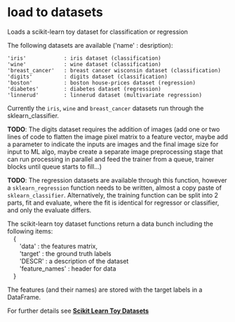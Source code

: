 # load to datasets

Loads a scikit-learn toy dataset for classification or regression
    
The following datasets are available ('name' : desription):

    'iris'            : iris dataset (classification)
    'wine'            : wine dataset (classification)
    'breast_cancer'   : breast cancer wisconsin dataset (classification)
    'digits'          : digits dataset (classification)
    'boston'          : boston house-prices dataset (regression)
    'diabetes'        : diabetes dataset (regression)
    'linnerud'        : linnerud dataset (multivariate regression)

Currently the `iris`, `wine` and `breast_cancer` datasets run through the sklearn_classifier.  

**TODO**: The digits dataset requires the addition of images (add one or two lines of code to flatten the image pixel matrix to a feature vector, maybe add a parameter to indicate the inputs are images and the final image size for input to ML algo, maybe create a separate image preprocessing stage that can run processing in parallel and feed the trainer from a queue, trainer blocks until queue starts to fill...)

**TODO**: The regression datasets are available through this function, however a `sklearn_regression` function needs to be written, almost a copy paste of `sklearn_classifier`.  Alternatively, the training function can be split into 2 parts, fit and evaluate, where the fit is identical for regressor or classifier, and only the evaluate differs. 

The scikit-learn toy dataset functions return a data bunch including the following items:<br>
&emsp;{<br>
&emsp;&emsp;'data'  :  the features matrix,<br>
&emsp;&emsp;'target' : the ground truth labels<br>
&emsp;&emsp;'DESCR'  :  a description of the dataset<br>
&emsp;&emsp;'feature_names' :  header for data<br>
&emsp;}<br>

The features (and their names) are stored with the target labels in a DataFrame.

For further details see **[Scikit Learn Toy Datasets](https://scikit-learn.org/stable/datasets/index.html#toy-datasets)**